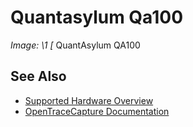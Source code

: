 # Quantasylum Qa100
**Image: \1*
[*
QuantAsylum QA100
## See Also
- [Supported Hardware Overview](../supported-hardware.md)
- [OpenTraceCapture Documentation](../../opentracecapture/overview.md)
